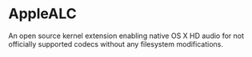 AppleALC
========

An open source kernel extension enabling native OS X HD audio for not officially supported codecs without any filesystem modifications.
